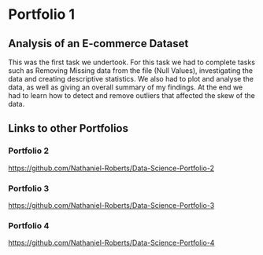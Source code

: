 # Portfolio 1
## Analysis of an E-commerce Dataset
This was the first task we undertook. For this task we had to complete tasks such as Removing Missing data from the file (Null Values), investigating the data and creating descriptive statistics. We also had to plot and analyse the data, as well as giving an overall summary of my findings. At the end we had to learn how to detect and remove outliers that affected the skew of the data.

## Links to other Portfolios
### Portfolio 2
https://github.com/Nathaniel-Roberts/Data-Science-Portfolio-2

### Portfolio 3
https://github.com/Nathaniel-Roberts/Data-Science-Portfolio-3

### Portfolio 4
https://github.com/Nathaniel-Roberts/Data-Science-Portfolio-4
